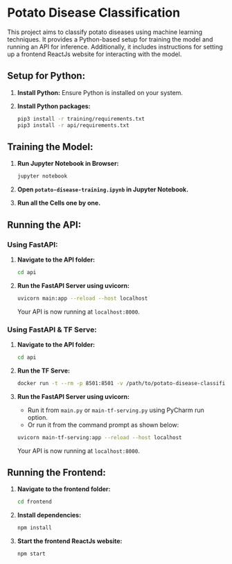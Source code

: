 # Potato Disease Classification

This project aims to classify potato diseases using machine learning techniques. It provides a Python-based setup for training the model and running an API for inference. Additionally, it includes instructions for setting up a frontend ReactJs website for interacting with the model.

## Setup for Python:

1. **Install Python:** Ensure Python is installed on your system.

2. **Install Python packages:**

    ```bash
    pip3 install -r training/requirements.txt
    pip3 install -r api/requirements.txt
    ```

## Training the Model:

1. **Run Jupyter Notebook in Browser:**

    ```bash
    jupyter notebook
    ```

2. **Open `potato-disease-training.ipynb` in Jupyter Notebook.**

3. **Run all the Cells one by one.**

## Running the API:

### Using FastAPI:

1. **Navigate to the API folder:**

    ```bash
    cd api
    ```

2. **Run the FastAPI Server using uvicorn:**

    ```bash
    uvicorn main:app --reload --host localhost
    ```

    Your API is now running at `localhost:8000`.

### Using FastAPI & TF Serve:

1. **Navigate to the API folder:**

    ```bash
    cd api
    ```

2. **Run the TF Serve:**

    ```bash
    docker run -t --rm -p 8501:8501 -v /path/to/potato-disease-classification:/potato-disease-classification tensorflow/serving --rest_api_port=8501 --model_config_file=/potato-disease-classification/models.config
    ```

4. **Run the FastAPI Server using uvicorn:**

    - Run it from `main.py` or `main-tf-serving.py` using PyCharm run option.
    - Or run it from the command prompt as shown below:

    ```bash
    uvicorn main-tf-serving:app --reload --host localhost
    ```

    Your API is now running at `localhost:8000`.

## Running the Frontend:

1. **Navigate to the frontend folder:**

    ```bash
    cd frontend
    ```

2. **Install dependencies:**

    ```bash
    npm install
    ```

3. **Start the frontend ReactJs website:**

    ```bash
    npm start
    ```
